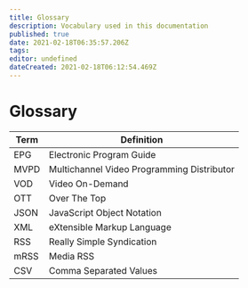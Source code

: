 ```yaml
---
title: Glossary
description: Vocabulary used in this documentation
published: true
date: 2021-02-18T06:35:57.206Z
tags: 
editor: undefined
dateCreated: 2021-02-18T06:12:54.469Z
---
```


# Glossary

Term|Definition
---|---
EPG|Electronic Program Guide
MVPD|Multichannel Video Programming Distributor
VOD|Video On-Demand
OTT|Over The Top
JSON|JavaScript Object Notation
XML|eXtensible Markup Language
RSS|Really Simple Syndication
mRSS|Media RSS
CSV|Comma Separated Values
